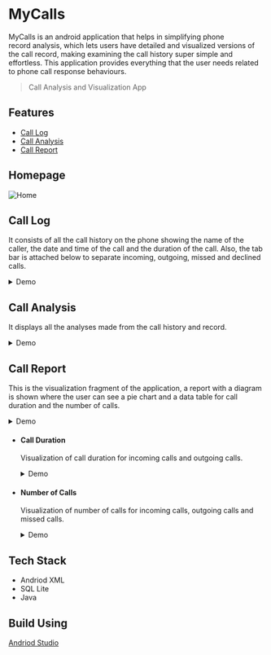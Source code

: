 
# MyCalls

MyCalls is an android application that helps in simplifying phone record analysis, which lets users have detailed and visualized versions of the call record, making examining the call history super simple and effortless. This application provides everything that the user needs related to phone call response behaviours.


> Call Analysis and Visualization App

## Features

- [Call Log](#Call-Log)
- [Call Analysis](#Call-Analysis)
- [Call Report](#Call-Report)

## Homepage
![Home](https://user-images.githubusercontent.com/87806021/189605651-908880f7-c587-43e9-ba0d-80512c92246c.gif)

## Call Log
It consists of all the call history on the phone showing the name of the caller, the date and time of the call and the duration of the call. Also, the tab bar is attached below to separate incoming, outgoing, missed and declined calls.
<details>
<summary>Demo</summary>

![CallLog](https://user-images.githubusercontent.com/87806021/189604254-5af9aaca-6fcf-4d08-a355-886f9e3f6944.gif)

</details>


## Call Analysis
It displays all the analyses made from the call history and record.
<details>
<summary>Demo</summary>

![CallAnalysis](https://user-images.githubusercontent.com/87806021/189605710-63671b13-b811-4e85-bea1-9a97ab206896.gif)

</details>



## Call Report
This is the visualization fragment of the application, a report with a diagram is shown where the user can see a pie chart and a data table for call duration and the number of calls.

<details>
<summary>Demo</summary>

![CallReport](https://user-images.githubusercontent.com/87806021/189605494-c88da6db-30e6-421e-8bb9-5c70e42e582e.gif)

</details>


- #### Call Duration
  Visualization of call duration for incoming calls and outgoing calls.
   <details>
   <summary>Demo</summary>

   ![CallDuration](https://user-images.githubusercontent.com/87806021/189605522-80de9d84-07b9-4c79-a099-cc82b9580b3f.gif)

   </details>  

- #### Number of Calls
  Visualization of number of calls for incoming calls, outgoing calls and missed calls. 
   <details>
   <summary>Demo</summary>
   
   ![NoOfCalls](https://user-images.githubusercontent.com/87806021/189605535-5d586b23-1aac-4073-bb6a-f291981d7d89.gif)
   
   </details>

## Tech Stack
- Andriod XML
- SQL Lite
- Java

## Build Using

[Andriod Studio](https://developer.android.com/studio)
